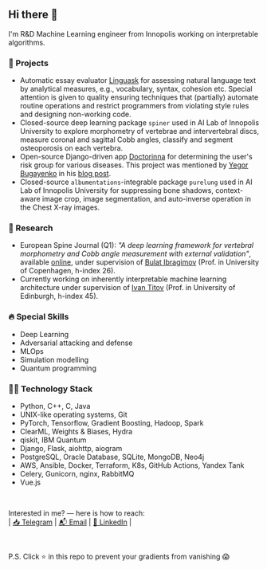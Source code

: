 ## Hi there 👋

I'm R&D Machine Learning engineer from Innopolis working on interpretable algorithms.

### 🚀 Projects
- Automatic essay evaluator [Linguask](https://github.com/Vitsyn-Morgunov-and-Nikulin/automatic-essay-evaluator) for assessing natural language text by analytical measures, e.g., vocabulary, syntax, cohesion etc. Special attention is given to quality ensuring techniques that (partially) automate routine operations and restrict programmers from violating style rules and designing non-working code.
- Сlosed-source deep learning package `spiner` used in AI Lab of Innopolis University to explore morphometry of vertebrae and intervertebral discs, measure coronal and sagittal Cobb angles, classify and segment osteoporosis on each vertebra.
- Open-source Django-driven app [Doctorinna](https://github.com/Doctorinna) for determining the user's risk group for various diseases. This project was mentioned by [Yegor Bugayenko](https://github.com/yegor256) in his [blog post](https://www.yegor256.com/2021/12/01/teaching.html).
- Closed-source `albumentations`-integrable package `purelung` used in AI Lab of Innopolis University for suppressing bone shadows, context-aware image crop, image segmentation, and auto-inverse operation in the Chest X-ray images.  

### 🧬 Research
- European Spine Journal (Q1): <i>"A deep learning framework for vertebral morphometry and Cobb angle measurement with external validation"</i>, available [online](https://doi.org/10.1007/s00586-022-07245-4), under supervision of [Bulat Ibragimov](https://scholar.google.com/citations?user=IPQZ4bkAAAAJ) (Prof. in University of Copenhagen, h-index 26).
- Currently working on inherently interpretable machine learning architecture under supervision of [Ivan Titov](http://ivan-titov.org) (Prof. in University of Edinburgh, h-index 45).

### 🔥 Special Skills
- Deep Learning
- Adversarial attacking and defense
- MLOps
- Simulation modelling
- Quantum programming

### 👨‍💻 Technology Stack
- Python, C++, C, Java
- UNIX-like operating systems, Git
- PyTorch, Tensorflow, Gradient Boosting, Hadoop, Spark
- ClearML, Weights & Biases, Hydra
- qiskit, IBM Quantum
- Django, Flask, aiohttp, aiogram 
- PostgreSQL, Oracle Database, SQLite, MongoDB, Neo4j
- AWS, Ansible, Docker, Terraform, K8s, GitHub Actions, Yandex Tank
- Celery, Gunicorn, nginx, RabbitMQ
- Vue.js

<br>

Interested in me? — here is how to reach: \
| [📥 Telegram](https://t.me/AlukaevDanis) | [📬 Email](mailto:d.alukaev@innopolis.university) | [🔗 LinkedIn](https://www.linkedin.com/in/danis-alukaev/) |

<br>

P.S. Click ⭐ in this repo to prevent your gradients from vanishing 😱
